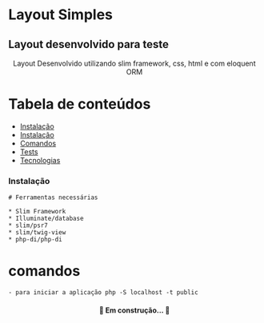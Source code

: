 # Layout Simples
## Layout desenvolvido para teste
<p align="center">Layout Desenvolvido utilizando slim framework, css, html e com eloquent ORM</p>

Tabela de conteúdos
=================
<!--ts-->
   * [Instalação](#Instalação)
   * [Instalação](#instalacao)
   * [Comandos](#comandos)
   * [Tests](#testes)
   * [Tecnologias](#tecnologias)
<!--te-->

### Instalação

    # Ferramentas necessárias

    * Slim Framework
    * Illuminate/database
    * slim/psr7
    * slim/twig-view
    * php-di/php-di

# comandos
    - para iniciar a aplicação php -S localhost -t public


<h4 align="center"> 
	🚧 Em construção...  🚧
</h4>